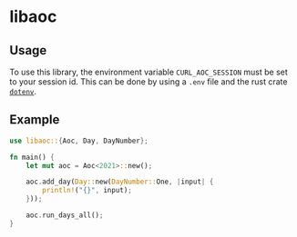 # libaoc

## Usage

To use this library, the environment variable `CURL_AOC_SESSION` must be set to your session id. This can be done by using a `.env` file and the rust crate [`dotenv`](https://docs.rs/dotenv/0.15.0/dotenv/).

## Example

```rust
use libaoc::{Aoc, Day, DayNumber};

fn main() {
    let mut aoc = Aoc<2021>::new();

    aoc.add_day(Day::new(DayNumber::One, |input| {
        println!("{}", input);
    }));

    aoc.run_days_all();
}
```